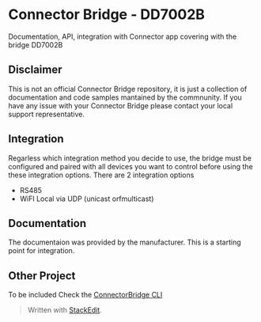 
# Connector Bridge - DD7002B

Documentation, API, integration with Connector app covering with the bridge DD7002B

## Disclaimer
This is not an official Connector Bridge repository, it is just a collection of documentation and code samples mantained by the commnunity. If you have any issue with your Connector Bridge please contact your local support representative.


## Integration 
Regarless which integration method you decide to use, the bridge must be configured and paired with all devices you want to control before using the these integration options. There are 2 integration options 

 - RS485 
 - WiFI Local via UDP (unicast orfmulticast)

## Documentation
The documentaion was provided by the manufacturer. This is a starting point for integration.

## Other Project
To be included
Check the [ConnectorBridge CLI](https://github.com/alexbacchin/ConnectorBridgeCLI)

> Written with [StackEdit](https://stackedit.io/).
